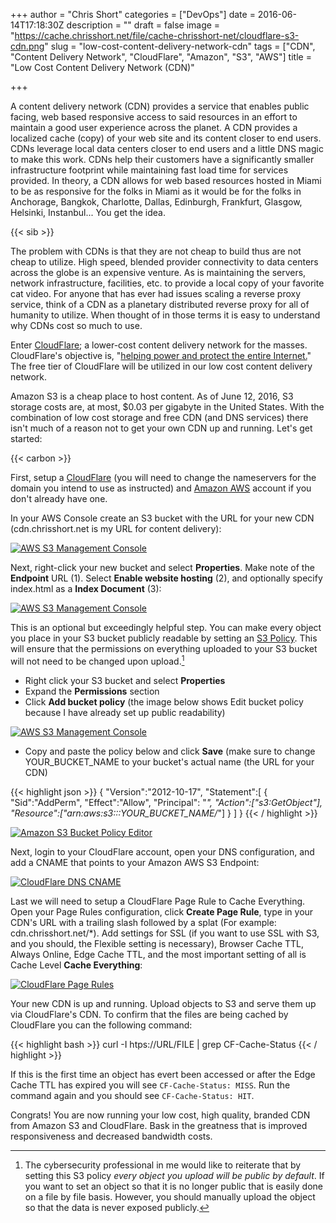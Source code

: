 +++
author = "Chris Short"
categories = ["DevOps"]
date = 2016-06-14T17:18:30Z
description = ""
draft = false
image = "https://cache.chrisshort.net/file/cache-chrisshort-net/cloudflare-s3-cdn.png"
slug = "low-cost-content-delivery-network-cdn"
tags = ["CDN", "Content Delivery Network", "CloudFlare", "Amazon", "S3", "AWS"]
title = "Low Cost Content Delivery Network (CDN)"

+++

A content delivery network (CDN) provides a service that enables public facing, web based responsive access to said resources in an effort to maintain a good user experience across the planet. A CDN provides a localized cache (copy) of your web site and its content closer to end users. CDNs leverage local data centers closer to end users and a little DNS magic to make this work. CDNs help their customers have a significantly smaller infrastructure footprint while maintaining fast load time for services provided. In theory, a CDN allows for web based resources hosted in Miami to be as responsive for the folks in Miami as it would be for the folks in Anchorage, Bangkok, Charlotte, Dallas, Edinburgh, Frankfurt, Glasgow, Helsinki, Instanbul... You get the idea.

{{< sib >}}

The problem with CDNs is that they are not cheap to build thus are not cheap to utilize. High speed, blended provider connectivity to data centers across the globe is an expensive venture. As is maintaining the servers, network infrastructure, facilities, etc. to provide a local copy of your favorite cat video. For anyone that has ever had issues scaling a reverse proxy service, think of a CDN as a planetary distributed reverse proxy for all of humanity to utilize. When thought of in those terms it is easy to understand why CDNs cost so much to use.

Enter [CloudFlare](https://www.cloudflare.com/); a lower-cost content delivery network for the masses. CloudFlare's objective is, "[helping power and protect the entire Internet.](https://www.cloudflare.com/overview/)" The free tier of CloudFlare will be utilized in our low cost content delivery network.

Amazon S3 is a cheap place to host content. As of June 12, 2016, S3 storage costs are, at most, $0.03 per gigabyte in the United States. With the combination of low cost storage and free CDN (and DNS services) there isn't much of a reason not to get your own CDN up and running. Let's get started:

{{< carbon >}}

First, setup a [CloudFlare](https://www.cloudflare.com/a/sign-up) (you will need to change the nameservers for the domain you intend to use as instructed) and [Amazon AWS](https://portal.aws.amazon.com/gp/aws/developer/registration/index.html) account if you don't already have one.

In your AWS Console create an S3 bucket with the URL for your new CDN (cdn.chrisshort.net is my URL for content delivery):

[![AWS S3 Management Console](https://cache.chrisshort.net/file/cache-chrisshort-net/S3-Management-Console-01.png)](https://cache.chrisshort.net/file/cache-chrisshort-net/S3-Management-Console-01.png)

Next, right-click your new bucket and select **Properties**. Make note of the **Endpoint** URL (1). Select **Enable website hosting** (2), and optionally specify index.html as a **Index Document** (3):

[![AWS S3 Management Console](https://cache.chrisshort.net/file/cache-chrisshort-net/S3-Management-Console-02.png)](https://cache.chrisshort.net/file/cache-chrisshort-net/S3-Management-Console-02.png)

This is an optional but exceedingly helpful step. You can make every object you place in your S3 bucket publicly readable by setting an [S3 Policy](http://docs.aws.amazon.com/AmazonS3/latest/dev/access-control-overview.html). This will ensure that the permissions on everything uploaded to your S3 bucket will not need to be changed upon upload.[^n]

* Right click your S3 bucket and select **Properties**
* Expand the **Permissions** section
* Click **Add bucket policy** (the image below shows Edit bucket policy because I have already set up public readability)

[![AWS S3 Management Console](https://cache.chrisshort.net/file/cache-chrisshort-net/S3-Management-Console-03.png)](https://cache.chrisshort.net/file/cache-chrisshort-net/S3-Management-Console-03.png)

* Copy and paste the policy below and click **Save** (make sure to change YOUR\_BUCKET\_NAME to your bucket's actual name (the URL for your CDN)

{{< highlight json >}}
{
  "Version":"2012-10-17",
  "Statement":[
    {
      "Sid":"AddPerm",
      "Effect":"Allow",
      "Principal": "*",
      "Action":["s3:GetObject"],
      "Resource":["arn:aws:s3:::YOUR_BUCKET_NAME/*"]
    }
  ]
}
{{< / highlight >}}

[![Amazon S3 Bucket Policy Editor](https://cache.chrisshort.net/file/cache-chrisshort-net/Bucket-Policy-Editor.png)](https://cache.chrisshort.net/file/cache-chrisshort-net/Bucket-Policy-Editor.png)

Next, login to your CloudFlare account, open your DNS configuration, and add a CNAME that points to your Amazon AWS S3 Endpoint:

[![CloudFlare DNS CNAME](https://cache.chrisshort.net/file/cache-chrisshort-net/DNS-CloudFlare.png)](https://cache.chrisshort.net/file/cache-chrisshort-net/DNS-CloudFlare.png)

Last we will need to setup a CloudFlare Page Rule to Cache Everything. Open your Page Rules configuration, click **Create Page Rule**, type in your CDN's URL with a trailing slash followed by a splat (For example: cdn.chrisshort.net/*). Add settings for SSL (if you want to use SSL with S3, and you should, the Flexible setting is necessary), Browser Cache TTL, Always Online, Edge Cache TTL, and the most important setting of all is Cache Level **Cache Everything**:

[![CloudFlare Page Rules](https://cache.chrisshort.net/file/cache-chrisshort-net/Page-Rules-CloudFlare.png)](https://cache.chrisshort.net/file/cache-chrisshort-net/Page-Rules-CloudFlare.png)

Your new CDN is up and running. Upload objects to S3 and serve them up via CloudFlare's CDN. To confirm that the files are being cached by CloudFlare you can the following command:

{{< highlight bash >}}
curl -I htps://URL/FILE | grep CF-Cache-Status
{{< / highlight >}}

If this is the first time an object has evert been accessed or after the Edge Cache TTL has expired you will see `CF-Cache-Status: MISS`. Run the command again and you should see `CF-Cache-Status: HIT`.

Congrats! You are now running your low cost, high quality, branded CDN from Amazon S3 and CloudFlare. Bask in the greatness that is improved responsiveness and decreased bandwidth costs.

[^n]: The cybersecurity professional in me would like to reiterate that by setting this S3 policy *every object you upload will be public by default*. If you want to set an object so that it is no longer public that is easily done on a file by file basis. However, you should manually upload the object so that the data is never exposed publicly.


